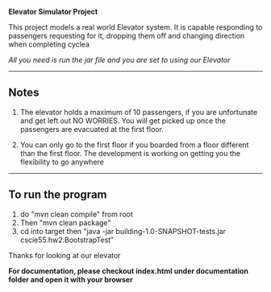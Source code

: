 **Elevator Simulator Project**

 This project models a real world Elevator system. It is capable responding to passengers requesting for it, dropping
 them off and changing direction when completing cyclea

*All you need is run the jar file and you are set to using our Elevator*

---

## Notes

1. The elevator holds a maximum of 10 passengers, if you are unfortunate and get left out NO WORRIES. You will
get picked up once the passengers are evacuated at the first floor.

2. You can only go to the first floor if you boarded from a floor different than the first floor. The development 
is working on getting you the flexibility to go anywhere

---

## To run the program

1. do "mvn clean compile" from root
2. Then "mvn clean package"
3. cd into target then "java -jar building-1.0-SNAPSHOT-tests.jar cscie55.hw2.BootstrapTest"

Thanks for looking at our elevator

**For documentation, please checkout index.html under documentation folder and open it with your browser**

